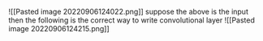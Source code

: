 ![[Pasted image 20220906124022.png]]
suppose the above is the input then the following is the correct way to write convolutional layer
![[Pasted image 20220906124215.png]]